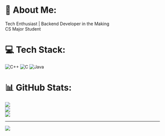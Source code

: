 # 💫 About Me:
Tech Enthusiast | Backend Developer in the Making<br>CS Major Student


# 💻 Tech Stack:
![C++](https://img.shields.io/badge/c++-%2300599C.svg?style=for-the-badge&logo=c%2B%2B&logoColor=white) ![C](https://img.shields.io/badge/c-%2300599C.svg?style=for-the-badge&logo=c&logoColor=white) ![Java](https://img.shields.io/badge/java-%23ED8B00.svg?style=for-the-badge&logo=java&logoColor=white)
# 📊 GitHub Stats:
![](https://github-readme-stats.vercel.app/api?username=SUNILCHOUDHARY5764&theme=dark&hide_border=false&include_all_commits=false&count_private=false)<br/>
![](https://github-readme-streak-stats.herokuapp.com/?user=SUNILCHOUDHARY5764&theme=dark&hide_border=false)<br/>
![](https://github-readme-stats.vercel.app/api/top-langs/?username=SUNILCHOUDHARY5764&theme=dark&hide_border=false&include_all_commits=false&count_private=false&layout=compact)

---
[![](https://visitcount.itsvg.in/api?id=SUNILCHOUDHARY5764&icon=0&color=0)](https://visitcount.itsvg.in)

<!-- Proudly created with GPRM ( https://gprm.itsvg.in ) -->
